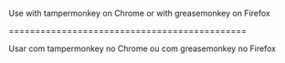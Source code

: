 Use with tampermonkey on Chrome
or with greasemonkey on Firefox

=============================================

Usar com tampermonkey no Chrome
ou com greasemonkey no Firefox